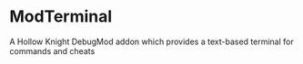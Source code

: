 ﻿# ModTerminal

A Hollow Knight DebugMod addon which provides a text-based terminal for commands and cheats
